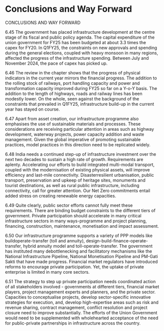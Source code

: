 # Conclusions and Way Forward

CONCLUSIONS AND WAY FORWARD

6.45 The government has placed infrastructure development at the centre stage of its fiscal and public policy agenda. The capital expenditure of the union government for  FY25 has been budgeted at about 3.3 times the capex for FY20. In Q1FY25, the constraints on new approvals and spending during the general elections, coupled with heavy monsoon in many regions, affected the progress of the infrastructure spending. Between July and November 2024, the pace of capex has picked up.

6.46 The review in the chapter shows that the progress of physical indicators in the current year mirrors the financial progress. The addition to the rolling stock of railways, port handling capacity and power and transformation capacity improved during FY25 so far on a Y-o-Y basis. The addition to the length of highways, roads and railway lines has been modestly lower. On the whole, seen against the background of the constraints that  prevailed  in  Q1FY25,  infrastructure  build-up  in  the  current  year  has  stayed  on course.

6.47 Apart from asset creation, our infrastructure programme also emphasises the use of sustainable materials and processes. These considerations are receiving particular attention in areas such as highway development, waterway projects, power capacity addition and waste management. Given the global imperative of promoting sustainable practices, model practices in this direction need to be replicated widely.

6.48 India needs a continued step-up of infrastructure investment over the next two decades to sustain a high rate of growth. Requirements are aplenty. Accelerating our efforts to build integrated multi-modal transport, coupled with the modernisation of existing physical assets, will improve efficiency and last-mile connectivity. Disasterresilient  urbanisation,  public  transport,  preservation  and  upkeep  of  heritage  sites, monuments and tourist destinations, as well as rural public infrastructure, including connectivity, call for greater attention. Our Net Zero commitments entail added stress on creating renewable energy capacities.

6.49 Quite clearly, public sector efforts cannot fully meet these requirements. There are binding budget constraints to the different tiers of government. Private participation should accelerate in many critical infrastructure sectors in many ways-programme and project planning, financing, construction, maintenance, monetisation and impact assessment.

6.50 Our  infrastructure  programme  supports  a  variety  of  PPP  models  like  buildoperate-transfer  (toll  and  annuity),  design-build-finance-operate-transfer,  hybrid annuity  model  and  toll-operate-transfer.  The  government  has  instituted  many  debottlenecking and facilitatory mechanisms like the National Infrastructure Pipeline, National Monetisation Pipeline and PM-Gati Sakti that have made progress. Financial market regulators have introduced reforms to encourage private participation. Yet, the uptake of private enterprise is limited in many core sectors.

6.51 The  strategy  to  step  up  private  participation  needs  coordinated  action  of  all stakeholders involved - governments at different tiers, financial market players, project management experts and planners, and the private sector. Capacities to conceptualise projects,  develop  sector-specific  innovative  strategies  for  execution,  and,  develop high-expertise areas such as risk and revenue sharing, contract management, conflict resolution and project closure need to improve substantially. The efforts of the Union Government would need to be supplemented with wholehearted acceptance of the need for public-private partnerships in infrastructure across the country.
